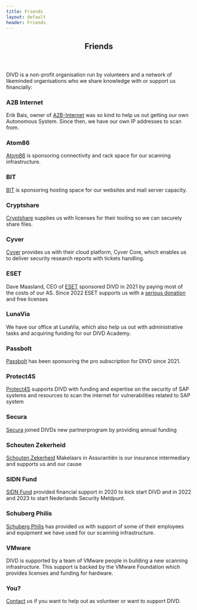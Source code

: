 ```yaml
---
title: Friends
layout: default
header: Friends
---
```

<header> <h2>Friends</h2> </header> DIVD is a non-profit organisation run by volunteers and a network of likeminded organisations who we share knowledge with or support us financially:

### A2B Internet

Erik Bais, owner of [A2B-Internet](https://www.a2b-internet.com) was so kind to help us out getting our own Autonomous System. Since then, we have our own IP addresses to scan from.

### Atom86

[Atom86](https://atom86.net/) is sponsoring connectivity and rack space for our scanning infrastructure.

### BIT

[BIT](https://www.bit.nl/) is sponsoring hosting space for our websites and mail server capacity.

### Cryptshare

[Cryptshare](https://www.cryptshare.com) supplies us with licenses for their tooling so we can securely share files.

### Cyver

[Cyver](https://cyver.io) provides us with their cloud platform, Cyver Core, which enables us to deliver security research reports with tickets handling.

### ESET

Dave Maasland, CEO of [ESET](https://www.eset.com/nl/) sponsored DIVD in 2021 by paying most of the costs of our AS. Since 2022 ESET supports us with a [serious donation](/donate/#donations-banktransfer) and free licenses

### LunaVia

We have our office at LunaVia, which also help us out with administrative tasks and acquiring funding for our DIVD Academy.

### Passbolt

[Passbolt](https://www.passbolt.com/) has been sponsoring the pro subscription for DIVD since 2021.

### Protect4S

[Protect4S](https://www.protect4s.com/) supports DIVD with funding and expertise on the security of SAP systems and resources to scan the internet for vulnerabilities related to SAP system

### Secura

[Secura](https://www.secura.com) joined DIVDs new partnerprogram by providing annual funding

### Schouten Zekerheid

[Schouten Zekerheid](https://www.schoutenzekerheid.nl/) Makelaars in Assurantiën is our insurance intermediary and supports us and our cause

### SIDN Fund

[SIDN Fund](https://www.sidnfonds.nl/excerpt) provided financial support in 2020 to kick start DIVD and in 2022 and 2023 to start Nederlands Security Meldpunt.

### Schuberg Philis

[Schuberg Philis](https://www.schubergphilis.com) has provided us with support of some of their employees and equipment we have used for our scanning infrastructure.

### VMware

DIVD is supported by a team of VMware people in building a new scanning infrastructure. This support is backed by the VMware Foundation which provides licenses and funding for hardware.

### You?

[Contact](https://divd.nl/divd-nl/contact/) us if you want to help out as volunteer or want to support DIVD.